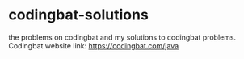 # codingbat-solutions
the problems on codingbat and my solutions to codingbat problems. 
Codingbat website link: https://codingbat.com/java
